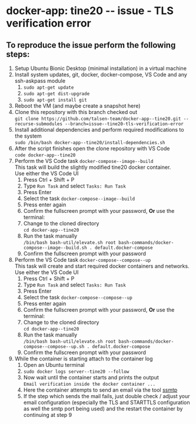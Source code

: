 # docker-app: tine20 -- issue - TLS verification error

## To reproduce the issue perform the following steps:

1. Setup Ubuntu Bionic Desktop (minimal installation) in a virtual machine
2. Install system updates, git, docker, docker-compose, VS Code and any ssh-askpass module  
   1. `sudo apt-get update`  
   2. `sudo apt-get dist-upgrade`
   3. `sudo apt-get install git`
3. Reboot the VM (and maybe create a snapshot here)
4. Clone this repository with this branch checked out  
   `git clone https://github.com/talsen-team/docker-app--tine20.git --recurse-submodules --branch=issue--tine20-tls-verification-error`
5. Install additional dependencies and perform required modifications to the system  
   `sudo /bin/bash docker-app--tine20/install-dependencies.sh`
6. After the script finishes open the clone repository with VS Code  
   `code docker-app--tine20`
7. Perform the VS Code task `docker-compose--image--build`  
   This task will build the slightly modified tine20 docker container.  
   Use either the VS Code UI  
   1. Press Ctrl + Shift + P
   2. Type `Run Task` and select `Tasks: Run Task`
   3. Press Enter
   4. Select the task `docker-compose--image--build`
   5. Press enter again 
   6. Confirm the fullscreen prompt with your password, **Or** use the terminal:  
   1. Change to the cloned directory  
      `cd docker-app--tine20`
   2. Run the task manually  
      `/bin/bash bash-util/elevate.sh root bash-commands/docker-compose--image--build.sh . default.docker-compose`
   3. Confirm the fullscreen prompt with your password
9. Perform the VS Code task `docker-compose--compose--up`  
   This task will create and start required docker containers and networks.  
   Use either the VS Code UI  
   1. Press Ctrl + Shift + P
   2. Type `Run Task` and select `Tasks: Run Task`
   3. Press Enter
   4. Select the task `docker-compose--compose--up`
   5. Press enter again 
   6. Confirm the fullscreen prompt with your password, **Or** use the terminal:  
   1. Change to the cloned directory  
      `cd docker-app--tine20`
   2. Run the task manually  
      `/bin/bash bash-util/elevate.sh root bash-commands/docker-compose--compose--up.sh . default.docker-compose`
   3. Confirm the fullscreen prompt with your password
11. While the container is starting attach to the container log  
    1. Open an Ubuntu terminal
    2. `sudo docker logs server--tine20 --follow`
    3. Now wait until the container starts and prints the output  
       `Email verification inside the docker container ...`
    4. Here the container attempts to send an email via the tool [ssmtp](https://linux.die.net/man/8/ssmtp)
    5. If the step which sends the mail fails, just double check / adjust your email configuration (especially the TLS and STARTTLS configuration as well the smtp port being used) and the restart the container by continuing at step 9
